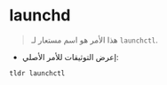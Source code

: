# launchd

> هذا الأمر هو اسم مستعار لـ `launchctl`.

- إعرض التوثيقات للأمر الأصلي:

`tldr launchctl`
